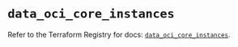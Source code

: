 # `data_oci_core_instances`

Refer to the Terraform Registry for docs: [`data_oci_core_instances`](https://registry.terraform.io/providers/oracle/oci/7.19.0/docs/data-sources/core_instances).
